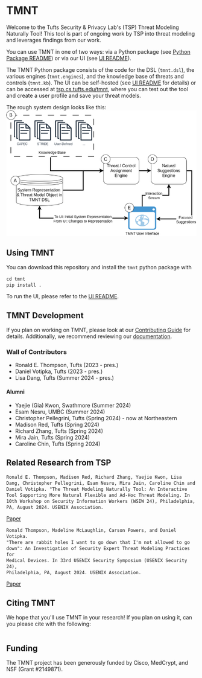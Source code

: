# TMNT

Welcome to the Tufts Security & Privacy Lab's (TSP) Threat Modeling Naturally Tool! This tool is part of ongoing work by TSP into threat modeling and leverages findings from our work.

You can use TMNT in one of two ways: via a Python package (see [Python Package README](tmnt/README.md)) or via our UI (see [UI README](ui/README.md)).

The TMNT Python package consists of the code for the DSL (`tmnt.dsl`), the various engines (`tmnt.engines`), and the knowledge base of threats and controls (`tmnt.kb`). The UI can be self-hosted (see [UI README](ui/README.md) for details) or can be accessed at [tsp.cs.tufts.edu/tmnt](https://tsp.cs.tufts.edu/tmnt), where you can test out the tool and create a user profile and save your threat models.

The rough system design looks like this:
![system design](project/img/TMNT.drawio.png)

## Using TMNT

You can download this repository and install the `tmnt` python package with
```
cd tmnt
pip install .
```

To run the UI, please refer to the [UI README](ui/README.md).

## TMNT Development

If you plan on working on TMNT, please look at our [Contributing Guide](docs/source/contributing.md) for details. Additionally, we recommend reviewing our [documentation](https://tsp.cs.tufts.edu/tmnt).

### Wall of Contributors

- Ronald E. Thompson, Tufts (2023 - pres.)
- Daniel Votipka, Tufts (2023 - pres.)
- Lisa Dang, Tufts (Summer 2024 - pres.)

#### Alumni
- Yaejie (Gia) Kwon, Swathmore (Summer 2024)
- Esam Nesru, UMBC (Summer 2024)
- Christopher Pellegrini, Tufts (Spring 2024) - now at Northeastern
- Madison Red, Tufts (Spring 2024)
- Richard Zhang, Tufts (Spring 2024)
- Mira Jain, Tufts (Spring 2024)
- Caroline Chin, Tufts (Spring 2024)

## Related Research from TSP
```
Ronald E. Thompson, Madison Red, Richard Zhang, Yaejie Kwon, Lisa Dang, Christopher Pellegrini, Esam Nesru, Mira Jain, Caroline Chin and Daniel Votipka. "The Threat Modeling Naturally Tool: An Interactive Tool Supporting More Natural Flexible and Ad-Hoc Threat Modeling. In 10th Workshop on Security Information Workers (WSIW 24), Philadelphia, PA, August 2024. USENIX Association.
```
[Paper](https://security-information-workers.github.io/downloads/wsiw2024-final18.pdf)

```
Ronald Thompson, Madeline McLaughlin, Carson Powers, and Daniel Votipka.
"There are rabbit holes I want to go down that I'm not allowed to go
down": An Investigation of Security Expert Threat Modeling Practices for
Medical Devices. In 33rd USENIX Security Symposium (USENIX Security 24),
Philadelphia, PA, August 2024. USENIX Association.
```
[Paper](https://www.usenix.org/conference/usenixsecurity24/presentation/thompson)



## Citing TMNT
We hope that you'll use TMNT in your research! If you plan on using it, can you please cite with the following:
```
```

## Funding
The TMNT project has been generously funded by Cisco, MedCrypt, and NSF (Grant #2149871).

